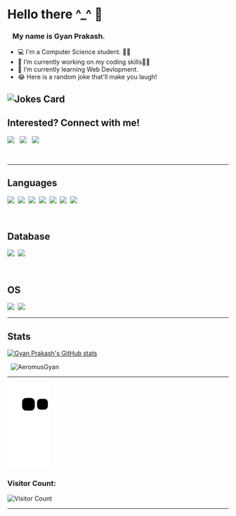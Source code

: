 <!-- ### Hi there 👋 -->

<!--
**AeromusGyan/AeromusGyan** is a ✨ _special_ ✨ repository because its `README.md` (this file) appears on your GitHub profile.

Here are some ideas to get you started:

- 🔭 I’m currently working on ...
- 🌱 I’m currently learning ...
- 👯 I’m looking to collaborate on ...
- 🤔 I’m looking for help with ...
- 💬 Ask me about ...
- 📫 How to reach me: ...
- 😄 Pronouns: ...
- ⚡ Fun fact: ...
-->
# Hello there ^_^ 👋


###  &nbsp;&nbsp;&nbsp;My name is Gyan Prakash.
- 💻 I'm a Computer Science student. 👨‍🎓
- 🔭 I’m currently working on my coding skills👨‍💻
- 🌱 I’m currently learning Web Devlopment. 
- 😂 Here is a random joke that'll make you laugh!

![Jokes Card](https://readme-jokes-8hatq8hxf.vercel.app/api?theme=watermelon&borderColor=%23D6DEEB&bgColor=%23011627)
---

## Interested? Connect with me!

[<img src="https://img.shields.io/badge/Twitter-1DA1F2?style=for-the-badge&logo=twitter&logoColor=white"/>][twitter]
&nbsp;
[<img src="https://img.shields.io/badge/LinkedIn-0077B5?style=for-the-badge&logo=linkedin&logoColor=white"/>][linkedin]
&nbsp;
[<img src="https://img.shields.io/badge/Instagram-E4405F?style=for-the-badge&logo=instagram&logoColor=white"/>][instagram]

<br/>

---

## Languages

<img src="https://img.shields.io/badge/HTML5-E34F26?style=for-the-badge&logo=html5&logoColor=white" />&nbsp;
<img src="https://img.shields.io/badge/CSS3-1572B6?style=for-the-badge&logo=css3&logoColor=white" />&nbsp;
<img src="https://img.shields.io/badge/JavaScript-323330?style=for-the-badge&logo=javascript&logoColor=F7DF1E" />&nbsp;
<img src="https://img.shields.io/badge/TypeScript-3776AB?style=for-the-badge&logo=typescript&logoColor=white" />&nbsp;
<img src="https://img.shields.io/badge/Angular-dd1b16?style=for-the-badge&logo=angular&logoColor=#dd1b16" />&nbsp;
<img src="https://img.shields.io/badge/Java-3776AB?style=for-the-badge&logo=java&logoColor=white" />&nbsp;
<img src="https://img.shields.io/badge/C-00599C?style=for-the-badge&logo=c&logoColor=white" />&nbsp;

<br/>

## Database

<img src="https://img.shields.io/badge/MySQL-00000F?style=for-the-badge&logo=mysql&logoColor=white" />&nbsp;
<img src="https://img.shields.io/badge/MongoDB-4EA94B?style=for-the-badge&logo=mongodb&logoColor=white" />&nbsp;


<br/>

## OS

<img src="https://img.shields.io/badge/Windows-0078D6?style=for-the-badge&logo=windows&logoColor=white" />&nbsp;
<img src="https://img.shields.io/badge/Linux-FCC624?style=for-the-badge&logo=linux&logoColor=black" />&nbsp;
<br/>

---

## Stats
  [![Gyan Prakash's GitHub stats](https://github-readme-stats.vercel.app/api?username=AeromusGyan)](https://github.com/AeromusGyan/github-readme-stats)
<!-- <img style="align:center" src="https://github-readme-stats.vercel.app/api?username=AeromusGyan&show_icons=true&theme=nightowl" alt="AeromusGyan"/> -->
&nbsp;
<img style="align:center" src="https://github-readme-streak-stats.herokuapp.com/?user=AeromusGyan&theme=nightowl" alt="AeromusGyan"/>


---

![snake gif](https://raw.githubusercontent.com/AeromusGyan/AeromusGyan/output/github-contribution-grid-snake.svg)

### Visitor Count:
![Visitor Count](https://profile-counter.glitch.me/AeromusGyan/count.svg)

---

[website]: https://sciaku.com/
[twitter]: https://twitter.com/aeromusgyan
[instagram]: https://www.instagram.com/sciaku_science_knowledge/
[linkedin]: https://www.linkedin.com/in/gyankaknowledge